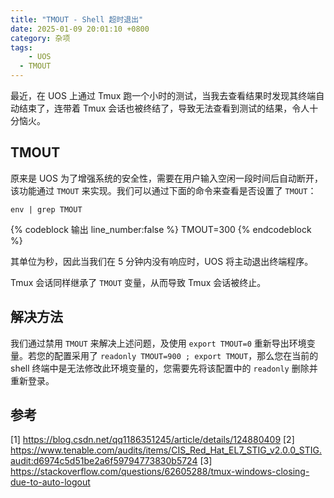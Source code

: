 ```yaml
---
title: "TMOUT - Shell 超时退出"
date: 2025-01-09 20:01:10 +0800
category: 杂项
tags:
	- UOS
  - TMOUT
---
```


最近，在 UOS 上通过 Tmux 跑一个小时的测试，当我去查看结果时发现其终端自动结束了，连带着 Tmux 会话也被终结了，导致无法查看到测试的结果，令人十分恼火。

<!-- 最近在使用 UOS 时，总是遇到终端自动退出了，即便是我使用 Tmux 在后台运行，也会被强制退出。
这对于跑测试的情况则-->

<!-- more -->

## TMOUT

原来是 UOS 为了增强系统的安全性，需要在用户输入空闲一段时间后自动断开，该功能通过 `TMOUT` 来实现。我们可以通过下面的命令来查看是否设置了 `TMOUT`：

``` shell
env | grep TMOUT
```
{% codeblock 输出 line_number:false %}
TMOUT=300
{% endcodeblock %}

其单位为秒，因此当我们在 5 分钟内没有响应时，UOS 将主动退出终端程序。

Tmux 会话同样继承了 `TMOUT` 变量，从而导致 Tmux 会话被终止。

## 解决方法

我们通过禁用 `TMOUT` 来解决上述问题，及使用 `export TMOUT=0` 重新导出环境变量。若您的配置采用了 `readonly TMOUT=900 ; export TMOUT`，那么您在当前的 shell 终端中是无法修改此环境变量的，您需要先将该配置中的 `readonly` 删除并重新登录。

## 参考

[1] https://blog.csdn.net/qq1186351245/article/details/124880409
[2] https://www.tenable.com/audits/items/CIS_Red_Hat_EL7_STIG_v2.0.0_STIG.audit:d6974c5d51be2a6f59794773830b5724
[3] https://stackoverflow.com/questions/62605288/tmux-windows-closing-due-to-auto-logout
